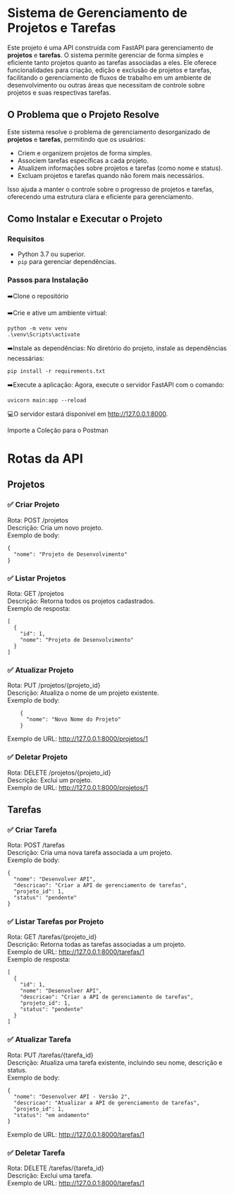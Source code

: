 # Sistema de Gerenciamento de Projetos e Tarefas

Este projeto é uma API construída com FastAPI para gerenciamento de **projetos** e **tarefas**. O sistema permite gerenciar de forma simples e eficiente tanto projetos quanto as tarefas associadas a eles. Ele oferece funcionalidades para criação, edição e exclusão de projetos e tarefas, facilitando o gerenciamento de fluxos de trabalho em um ambiente de desenvolvimento ou outras áreas que necessitam de controle sobre projetos e suas respectivas tarefas.

## O Problema que o Projeto Resolve

Este sistema resolve o problema de gerenciamento desorganizado de **projetos** e **tarefas**, permitindo que os usuários:
- Criem e organizem projetos de forma simples.
- Associem tarefas específicas a cada projeto.
- Atualizem informações sobre projetos e tarefas (como nome e status).
- Excluam projetos e tarefas quando não forem mais necessários.
  
Isso ajuda a manter o controle sobre o progresso de projetos e tarefas, oferecendo uma estrutura clara e eficiente para gerenciamento.

## Como Instalar e Executar o Projeto

### Requisitos

- Python 3.7 ou superior.
- `pip` para gerenciar dependências.

### Passos para Instalação

➡️Clone o repositório
   

➡️Crie e ative um ambiente virtual:

    python -m venv venv
    .\venv\Scripts\activate
    
➡️Instale as dependências: No diretório do projeto, instale as dependências necessárias:

    pip install -r requirements.txt

➡️Execute a aplicação: Agora, execute o servidor FastAPI com o comando:

    uvicorn main:app --reload

💻O servidor estará disponível em http://127.0.0.1:8000.

Importe a Coleção para o Postman


# Rotas da API
    
## Projetos

   ### ✅ Criar Projeto
  Rota: POST /projetos  
  Descrição: Cria um novo projeto.  
  Exemplo de body:  

    {
      "nome": "Projeto de Desenvolvimento"
    }

### ✅ Listar Projetos

   Rota: GET /projetos  
    Descrição: Retorna todos os projetos cadastrados.  
    Exemplo de resposta:  

    [
      {
        "id": 1,
        "nome": "Projeto de Desenvolvimento"
      }
    ]

### ✅ Atualizar Projeto

  Rota: PUT /projetos/{projeto_id}  
    Descrição: Atualiza o nome de um projeto existente.  
    Exemplo de body:  

        {
          "nome": "Novo Nome do Projeto"
        }

  Exemplo de URL: http://127.0.0.1:8000/projetos/1

  ### ✅ Deletar Projeto
  Rota: DELETE /projetos/{projeto_id}  
  Descrição: Exclui um projeto.  
  Exemplo de URL: http://127.0.0.1:8000/projetos/1  

## Tarefas

   ### ✅ Criar Tarefa
  Rota: POST /tarefas  
  Descrição: Cria uma nova tarefa associada a um projeto.  
  Exemplo de body:  

    {
      "nome": "Desenvolver API",
      "descricao": "Criar a API de gerenciamento de tarefas",
      "projeto_id": 1,
      "status": "pendente"
    }

### ✅ Listar Tarefas por Projeto

  Rota: GET /tarefas/{projeto_id}  
    Descrição: Retorna todas as tarefas associadas a um projeto.  
    Exemplo de URL: http://127.0.0.1:8000/tarefas/1  
    Exemplo de resposta:  

    [
      {
        "id": 1,
        "nome": "Desenvolver API",
        "descricao": "Criar a API de gerenciamento de tarefas",
        "projeto_id": 1,
        "status": "pendente"
      }
    ]

### ✅ Atualizar Tarefa

   Rota: PUT /tarefas/{tarefa_id}  
    Descrição: Atualiza uma tarefa existente, incluindo seu nome, descrição e status.  
    Exemplo de body:  

    {
      "nome": "Desenvolver API - Versão 2",
      "descricao": "Atualizar a API de gerenciamento de tarefas",
      "projeto_id": 1,
      "status": "em andamento"
    }

  Exemplo de URL: http://127.0.0.1:8000/tarefas/1

### ✅ Deletar Tarefa

  Rota: DELETE /tarefas/{tarefa_id}  
    Descrição: Exclui uma tarefa.  
    Exemplo de URL: http://127.0.0.1:8000/tarefas/1  

